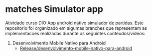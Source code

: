 # matches Simulator app

Atividade curso DIO App android nativo simulador de partidas. Este repositorio foi organizado em algumas branches que representam as 
implementacoes realizadas durante os seguintes conteudos/videos:

1. Desenvolvimento Mobile Nativo para Android
    - [Release/desenvolvimento-mobile-nativo-para-android](https://github.com/leandroeek/matches-simulator-app/tree/release/desenvolvimento-mobile-nativo-para-android)
